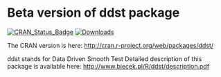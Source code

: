 Beta version of ddst package
============================

[![CRAN_Status_Badge](http://www.r-pkg.org/badges/version/ddst)](http://cran.r-project.org/web/packages/ddst)
[![Downloads](http://cranlogs.r-pkg.org/badges/ddst)](http://cran.rstudio.com/package=ddst)

The CRAN version is here:
http://cran.r-project.org/web/packages/ddst/

ddst stands for Data Driven Smooth Test
Detailed description of this package is available here:
http://www.biecek.pl/R/ddst/description.pdf
